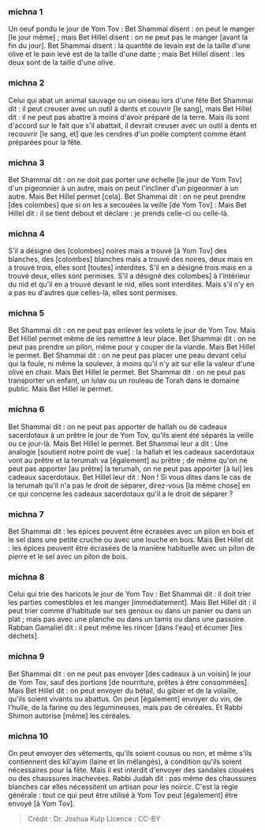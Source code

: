 
### michna 1
Un oeuf pondu le jour de Yom Tov : Bet Shammai disent : on peut le manger [le jour même] ; mais Bet Hillel disent : on ne peut pas le manger [avant la fin du jour]. Bet Shammai disent : la quantité de levain est de la taille d'une olive et le pain levé est de la taille d'une datte ; mais Bet Hillel disent : les deux sont de la taille d'une olive.

### michna 2
Celui qui abat un animal sauvage ou un oiseau lors d'une fête Bet Shammai dit : il peut creuser avec un outil à dents et couvrir [le sang], mais Bet Hillel dit : il ne peut pas abattre à moins d'avoir préparé de la terre. Mais ils sont d'accord sur le fait que s'il abattait, il devrait creuser avec un outil à dents et recouvrir [le sang, et] que les cendres d'un poêle comptent comme étant préparées pour la fête.

### michna 3
Bet Shammai dit : on ne doit pas porter une échelle [le jour de Yom Tov] d'un pigeonnier à un autre, mais on peut l'incliner d'un pigeonnier à un autre. Mais Bet Hillel permet [cela]. Bet Shammai dit : on ne peut prendre [des colombes] que si on les a secouées la veille [de Yom Tov] : Mais Bet Hillel dit : il se tient debout et déclare : je prends celle-ci ou celle-là.

### michna 4
S'il a désigné des [colombes] noires mais a trouvé [à Yom Tov] des blanches, des [colombes] blanches mais a trouvé des noires, deux mais en a trouvé trois, elles sont [toutes] interdites. S'il en a désigné trois mais en a trouvé deux, elles sont permises. S'il a désigné des colombes] à l'intérieur du nid et qu'il en a trouvé devant le nid, elles sont interdites. Mais s'il n'y en a pas eu d'autres que celles-là, elles sont permises.

### michna 5
Bet Shammai dit : on ne peut pas enlever les volets le jour de Yom Tov. Mais Bet Hillel permet même de les remettre à leur place. Bet Shammai dit : on ne peut pas prendre un pilon, même pour y couper de la viande. Mais Bet Hillel le permet. Bet Shammai dit : on ne peut pas placer une peau devant celui qui la foule, ni même la soulever, à moins qu'il n'y ait sur elle la valeur d'une olive en chair. Mais Bet Hillel le permet. Bet Shammai dit : on ne peut pas transporter un enfant, un lulav ou un rouleau de Torah dans le domaine public. Mais Bet Hillel le permet.

### michna 6
Bet Shammai dit : on ne peut pas apporter de hallah ou de cadeaux sacerdotaux à un prêtre le jour de Yom Tov, qu'ils aient été séparés la veille ou ce jour-là. Mais Bet Hillel le permet. Bet Shammai leur a dit : Une analogie [soutient notre point de vue] : la hallah et les cadeaux sacerdotaux vont au prêtre et la terumah va [également] au prêtre ; de même qu'on ne peut pas apporter [au prêtre] la terumah, on ne peut pas apporter [à lui] les cadeaux sacerdotaux. Bet Hillel leur dit : Non ! Si vous dites dans le cas de la terumah qu'il n'a pas le droit de séparer, direz-vous [la même chose] en ce qui concerne les cadeaux sacerdotaux qu'il a le droit de séparer ?

### michna 7
Bet Shammai dit : les épices peuvent être écrasées avec un pilon en bois et le sel dans une petite cruche ou avec une louche en bois. Mais Bet Hillel dit : les épices peuvent être écrasées de la manière habituelle avec un pilon de pierre et le sel avec un pilon de bois.

### michna 8
Celui qui trie des haricots le jour de Yom Tov : Bet Shammai dit : il doit trier les parties comestibles et les manger [immédiatement]. Mais Bet Hillel dit : il peut trier comme d'habitude sur ses genoux ou dans un panier ou dans un plat ; mais pas avec une planche ou dans un tamis ou dans une passoire. Rabban Gamaliel dit : il peut même les rincer [dans l'eau] et écumer [les déchets].

### michna 9
Bet Shammai dit : on ne peut pas envoyer [des cadeaux à un voisin] le jour de Yom Tov, sauf des portions [de nourriture, prêtes à être consommées]. Mais Bet Hillel dit : on peut envoyer du bétail, du gibier et de la volaille, qu'ils soient vivants ou abattus. On peut [également] envoyer du vin, de l'huile, de la farine ou des légumineuses, mais pas de céréales. Et Rabbi Shimon autorise [même] les céréales.

### michna 10
On peut envoyer des vêtements, qu'ils soient cousus ou non, et même s'ils contiennent des kil'ayim (laine et lin mélangés), à condition qu'ils soient nécessaires pour la fête. Mais il est interdit d'envoyer des sandales clouées ou des chaussures inachevées. Rabbi Judah dit : pas même des chaussures blanches car elles nécessitent un artisan pour les noircir. C'est la règle générale : tout ce qui peut être utilisé à Yom Tov peut [également] être envoyé [à Yom Tov].

>Crédit : Dr. Joshua Kulp
>Licence : CC-BY